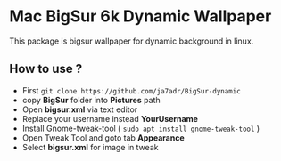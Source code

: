 # Mac BigSur 6k Dynamic Wallpaper

This package is bigsur wallpaper for dynamic background in linux.


## How to use ?

- First `git clone https://github.com/ja7adr/BigSur-dynamic`
- copy **BigSur** folder into **Pictures** path
- Open **bigsur.xml** via text editor
- Replace your username instead  **YourUsername**
- Install Gnome-tweak-tool ( `sudo apt install gnome-tweak-tool` )
- Open Tweak Tool and goto tab **Appearance**
- Select **bigsur.xml** for image in tweak

